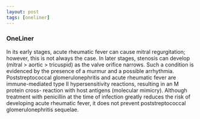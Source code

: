 ```yaml
---
layout: post
tags: [oneliner]
---
```



### OneLiner

In its early stages, acute rheumatic fever can cause mitral regurgitation; however, this is not always the case. In later stages, stenosis can develop (mitral > aortic > tricuspid) as the valve orifice narrows. Such a condition is evidenced by the presence of a murmur and a possible arrhythmia. Poststreptococcal glomerulonephritis and acute rheumatic fever are immune-mediated type II hypersensitivity reactions, resulting in an M protein cross- reaction with host antigens (molecular mimicry). Although treatment with penicillin at the time of infection greatly reduces the risk of  developing acute rheumatic fever, it does not prevent poststreptococcal glomerulonephritis sequelae.
